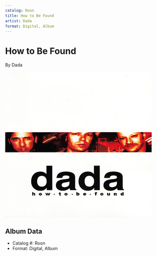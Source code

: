 ```yaml
---
catalog: Roon
title: How to Be Found
artist: Dada
format: Digital, Album
---
```


# How to Be Found

By Dada

![](../../assets/albumcovers/Dada-How_to_Be_Found.png)

## Album Data

- Catalog #: Roon
- Format: Digital, Album

